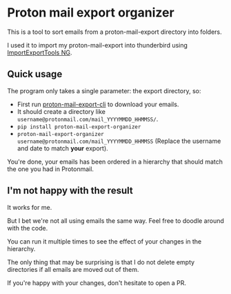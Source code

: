 # Proton mail export organizer

This is a tool to sort emails from a proton-mail-export directory into folders.

I used it to import my proton-mail-export into thunderbird using
[ImportExportTools
NG](https://addons.thunderbird.net/en-US/thunderbird/addon/importexporttools-ng/).


## Quick usage

The program only takes a single parameter: the export directory, so:

- First run [proton-mail-export-cli](https://proton.me/support/proton-mail-export-tool) to download your emails.
- It should create a directory like `username@protonmail.com/mail_YYYYMMDD_HHMMSS/`.
- `pip install proton-mail-export-organizer`
- `proton-mail-export-organizer username@protonmail.com/mail_YYYYMMDD_HHMMSS` (Replace the username and date to match **your** export).


You're done, your emails has been ordered in a hierarchy that should match the one you had in Protonmail.


## I'm not happy with the result

It works for me.

But I bet we're not all using emails the same
way. Feel free to doodle around with the code.

You can run it multiple times to see the effect of your changes in the
hierarchy.

The only thing that may be surprising is that I do not delete empty
directories if all emails are moved out of them.

If you're happy with your changes, don't hesitate to open a PR.
